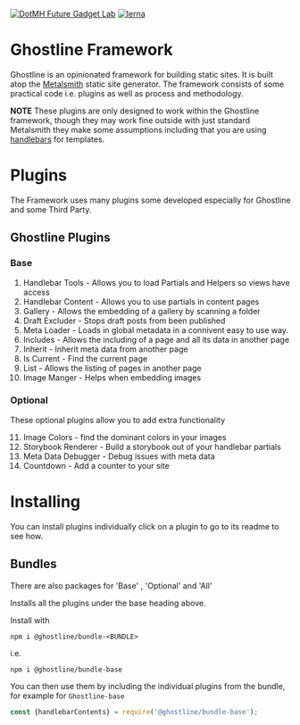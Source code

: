 
[![DotMH Future Gadget Lab](https://img.shields.io/badge/DotMH-.dev-red.svg?style=flat-square)](https://www.dotmh.io)
[![lerna](https://img.shields.io/badge/maintained%20with-lerna-cc00ff.svg?style=flat-square)](https://lerna.js.org/)

# Ghostline Framework

Ghostline is an opinionated framework for building static sites. It is built atop the [Metalsmith](https://metalsmith.io/) static site generator. The framework consists of some practical code i.e. plugins as well as process and methodology. 

__NOTE__
These plugins are only designed to work within the Ghostline framework, though they may work fine outside
with just standard Metalsmith they make some assumptions including that you are using [handlebars](https://handlebarsjs.com/) for templates.  

# Plugins

The Framework uses many plugins some developed especially for Ghostline and some Third Party.

## Ghostline Plugins
### Base
1. Handlebar Tools - Allows you to load Partials and Helpers so views have access
2. Handlebar Content - Allows you to use partials in content pages
3. Gallery - Allows the embedding of a gallery by scanning a folder
4. Draft Excluder - Stops draft posts from been published
5. Meta Loader - Loads in global metadata in a connivent easy to use way. 
6. Includes - Allows the including of a page and all its data in another page
7. Inherit - Inherit meta data from another page
8. Is Current - Find the current page
9. List - Allows the listing of pages in another page
10. Image Manger - Helps when embedding images

### Optional

These optional plugins allow you to add extra functionality

11. Image Colors - find the dominant colors in your images
12. Storybook Renderer - Build a storybook out of your handlebar partials
13. Meta Data Debugger - Debug issues with meta data
14. Countdown - Add a counter to your site

# Installing 

You can install plugins individually click on a plugin to go to its readme to see how.

## Bundles
There are also packages for 'Base' , 'Optional' and 'All'

Installs all the plugins under the base heading above.

Install with

```base
npm i @ghostline/bundle-<BUNDLE>
```

i.e.

```bash
npm i @ghostline/bundle-base 
```

You can then use them by including the individual plugins from the bundle, for example for `Ghostline-base`

```javascript
const {handlebarContents} = require('@ghostline/bundle-base');

```

